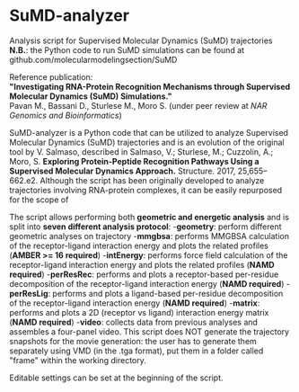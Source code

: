 # SuMD-analyzer
Analysis script for Supervised Molecular Dynamics (SuMD) trajectories  
**N.B.**: the Python code to run SuMD simulations can be found at github.com/molecularmodelingsection/SuMD

Reference publication:  
**"Investigating RNA-Protein Recognition Mechanisms through Supervised Molecular Dynamics (SuMD) Simulations."**  
Pavan M., Bassani D., Sturlese M., Moro S. (under peer review at *NAR Genomics and Bioinformatics*)

SuMD-analyzer is a Python code that can be utilized to analyze Supervised Molecular Dynamics (SuMD) trajectories and is an evolution of the original tool by V. Salmaso, described in Salmaso, V.; Sturlese, M.; Cuzzolin, A.; Moro, S. **Exploring Protein-Peptide Recognition Pathways Using a Supervised Molecular Dynamics Approach.** Structure. 2017, 25,655–662.e2. Although the script has been originally developed to analyze trajectories involving RNA-protein complexes, it can be easily repurposed for the scope of 

The script allows performing both **geometric and energetic analysis** and is split into **seven different analysis protocol**:
-**geometry**: perform different geometric analyses on trajectory
-**mmgbsa**: performs MMGBSA calculation of the receptor-ligand interaction energy and plots the related profiles (**AMBER >= 16 required**)
-**intEnergy**: performs force field calculation of the receptor-ligand interaction energy and plots the related profiles (**NAMD required**)
-**perResRec**: performs and plots a receptor-based per-residue decomposition of the receptor-ligand interaction energy (**NAMD required**)
-**perResLig**: performs and plots a ligand-based per-residue decomposition of the receptor-ligand interaction energy (**NAMD required**)
-**matrix**: performs and plots a 2D (receptor vs ligand) interaction energy matrix  (**NAMD required**)
-**video**: collects data from previous analyses and assembles a four-panel video. This script does NOT generate the trajectory snapshots for the movie generation: the user has to generate them separately using VMD (in the .tga format), put them in a folder called "frame" within the working directory.

Editable settings can be set at the beginning of the script. 
